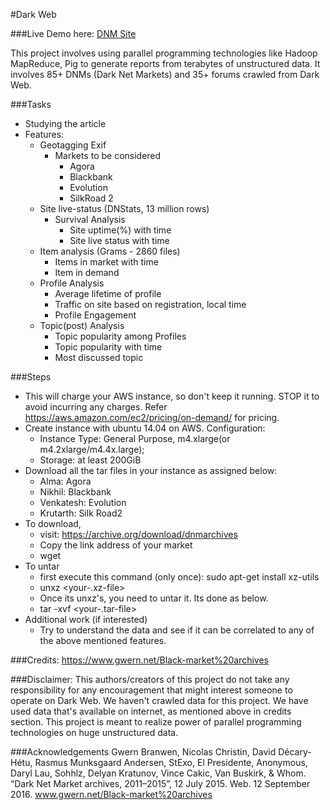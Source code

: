 #Dark Web

###Live Demo here: <a href="https://10bottomsup.github.io/darkweb/index.html" target="_blank">DNM Site</a>


This project involves using parallel programming technologies like Hadoop MapReduce, Pig to generate reports from terabytes of unstructured data. It involves 85+ DNMs (Dark Net Markets) and 35+ forums crawled from Dark Web. 

###Tasks
+ Studying the article
+ Features:
	+ Geotagging Exif
		+ Markets to be considered
			+ Agora
			+ Blackbank
			+ Evolution
			+ SilkRoad 2
	+ Site live-status (DNStats, 13 million rows)
		+ Survival Analysis
			+ Site uptime(%) with time
			+ Site live status with time
	+ Item analysis (Grams - 2860 files)
		+ Items in market with time
		+ Item in demand
	+ Profile Analysis
		+ Average lifetime of profile
		+ Traffic on site based on registration, local time
		+ Profile Engagement
	+ Topic(post) Analysis
		+ Topic popularity among Profiles
		+ Topic popularity with time
		+ Most discussed topic

###Steps
+ This will charge your AWS instance, so don't keep it running. STOP it to avoid incurring any charges. Refer https://aws.amazon.com/ec2/pricing/on-demand/ for pricing.
+ Create instance with ubuntu 14.04 on AWS. Configuration:
	+ Instance Type: General Purpose, m4.xlarge(or m4.2xlarge/m4.4x.large);
	+ Storage: at least 200GiB 
+ Download all the tar files in your instance as assigned below:
	+ Alma: Agora
	+ Nikhil: Blackbank
	+ Venkatesh: Evolution
	+ Krutarth: Silk Road2 
+ To download, 
	+ visit: https://archive.org/download/dnmarchives
	+ Copy the link address of your market
	+ wget <paste-your-link>
+ To untar
	+ first execute this command (only once): sudo apt-get install xz-utils
	+ unxz <your-.xz-file>
	+ Once its unxz's, you need to untar it. Its done as below.
	+ tar -xvf <your-.tar-file>
+ Additional work (if interested)
	+ Try to understand the data and see if it can be correlated to any of the above mentioned features.


###Credits: https://www.gwern.net/Black-market%20archives

###Disclaimer:
This authors/creators of this project do not take any responsibility for any encouragement that might interest someone to operate on Dark Web. We haven't crawled data for this project. We have used data that's available on internet, as mentioned above in credits section. This project is meant to realize power of parallel programming technologies on huge unstructured data. 

###Acknowledgements
Gwern Branwen, Nicolas Christin, David Décary-Hétu, Rasmus Munksgaard Andersen, StExo, El Presidente, Anonymous, Daryl Lau, Sohhlz, Delyan Kratunov, Vince Cakic, Van Buskirk, & Whom. “Dark Net Market archives, 2011–2015”, 12 July 2015. Web. 12 September 2016. www.gwern.net/Black-market%20archives
